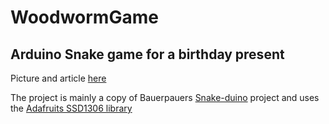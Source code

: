 # WoodwormGame
## Arduino Snake game for a birthday present

Picture and article [here](http://www.launet.ch/blog/uncategorized/woodworm-game-or-the-first-log-with-usb-connector/)

The project is mainly a copy of Bauerpauers [Snake-duino](https://github.com/hewerthomn/snake-duino-v1) project and uses the [Adafruits SSD1306 library](https://github.com/adafruit/Adafruit_SSD1306)
